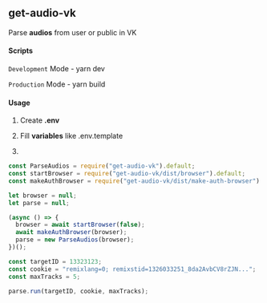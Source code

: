 ## get-audio-vk

Parse **audios** from user or public in VK

#### Scripts

`Development` Mode - yarn dev

`Production` Mode - yarn build

#### Usage

1. Create **.env**
2. Fill **variables** like .env.template

3.

```javascript
const ParseAudios = require("get-audio-vk").default;
const startBrowser = require("get-audio-vk/dist/browser").default;
const makeAuthBrowser = require("get-audio-vk/dist/make-auth-browser").default;

let browser = null;
let parse = null;

(async () => {
  browser = await startBrowser(false);
  await makeAuthBrowser(browser);
  parse = new ParseAudios(browser);
})();

const targetID = 13323123;
const cookie = "remixlang=0; remixstid=1326033251_8da2AvbCV8rZJN...";
const maxTracks = 5;

parse.run(targetID, cookie, maxTracks);
```
